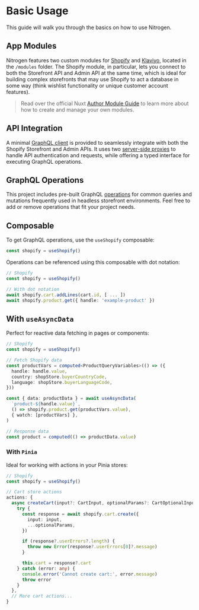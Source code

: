# Basic Usage

This guide will walk you through the basics on how to use Nitrogen.

## App Modules

Nitrogen features two custom modules for [Shopify](https://github.com/rylanharper/nitrogen/blob/master/modules/shopify) and [Klaviyo](https://github.com/rylanharper/nitrogen/blob/master/modules/klaviyo), located in the `/modules` folder. The Shopify module, in particular, lets you connect to both the Storefront API and Admin API at the same time, which is ideal for building complex storefronts that may use Shopify to act a database in some way (think wishlist functionality or unique customer account features).

> Read over the official Nuxt [Author Module Guide](https://nuxt.com/docs/4.x/guide/going-further/modules) to learn more about how to create and manage your own modules.

## API Integration

A minimal [GraphQL client](https://github.com/rylanharper/nitrogen/blob/master/data/shopify/utils/graphql-client.ts) is provided to seamlessly integrate with both the Shopify Storefront and Admin APIs. It uses two [server-side proxies](https://github.com/rylanharper/nitrogen/blob/master/modules/shopify/runtime/server) to handle API authentication and requests, while offering a typed interface for executing GraphQL operations.

## GraphQL Operations

This project includes pre-built GraphQL [operations](https://github.com/rylanharper/nitrogen/tree/master/data/shopify/operations) for common queries and mutations frequently used in headless storefront environments. Feel free to add or remove operations that fit your project needs.

## Composable

To get GraphQL operations, use the `useShopify` composable:

```ts
const shopify = useShopify()
```

Operations can be referenced using this composable with dot notation:

```ts
// Shopify
const shopify = useShopify()

// With dot notation
await shopify.cart.addLines(cart.id, [ ... ])
await shopify.product.get({ handle: 'example-product' })
```

## With `useAsyncData`

Perfect for reactive data fetching in pages or components:

```ts
// Shopify
const shopify = useShopify()

// Fetch Shopify data
const productVars = computed<ProductQueryVariables>(() => ({
  handle: handle.value,
  country: shopStore.buyerCountryCode,
  language: shopStore.buyerLanguageCode,
}))

const { data: productData } = await useAsyncData(
  `product-${handle.value}`,
  () => shopify.product.get(productVars.value),
  { watch: [productVars] },
)

// Response data
const product = computed(() => productData.value)
```

### With `Pinia`

Ideal for working with actions in your Pinia stores:

```ts
// Shopify
const shopify = useShopify()

// Cart store actions
actions: {
  async createCart(input?: CartInput, optionalParams?: CartOptionalInput) {
    try {
      const response = await shopify.cart.create({
        input: input,
        ...optionalParams,
      })

      if (response?.userErrors?.length) {
        throw new Error(response?.userErrors[0]?.message)
      }

      this.cart = response?.cart
    } catch (error: any) {
      console.error('Cannot create cart:', error.message)
      throw error
    }
  },
  // More cart actions...
}
```
